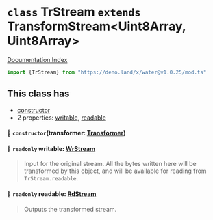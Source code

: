 # `class` TrStream `extends` TransformStream\<Uint8Array, Uint8Array>

[Documentation Index](../README.md)

```ts
import {TrStream} from "https://deno.land/x/water@v1.0.25/mod.ts"
```

## This class has

- [constructor](#-constructortransformer-transformer)
- 2 properties:
[writable](#-readonly-writable-wrstream),
[readable](#-readonly-readable-rdstream)


#### 🔧 `constructor`(transformer: [Transformer](../type.Transformer/README.md))



#### 📄 `readonly` writable: [WrStream](../class.WrStream/README.md)

> Input for the original stream.
> All the bytes written here will be transformed by this object, and will be available for reading from `TrStream.readable`.



#### 📄 `readonly` readable: [RdStream](../class.RdStream/README.md)

> Outputs the transformed stream.



